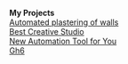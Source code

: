 **My Projects**    
[Automated plastering of walls](http://Razocharovaniye.github.io/Github_3/src/)  
[Best Creative Studio](http://Razocharovaniye.github.io/Github_4/src/)  
[New Automation Tool for You](http://Razocharovaniye.github.io/Github_5/src/)   
[Gh6](http://Razocharovaniye.github.io/Gh_6/src) 


